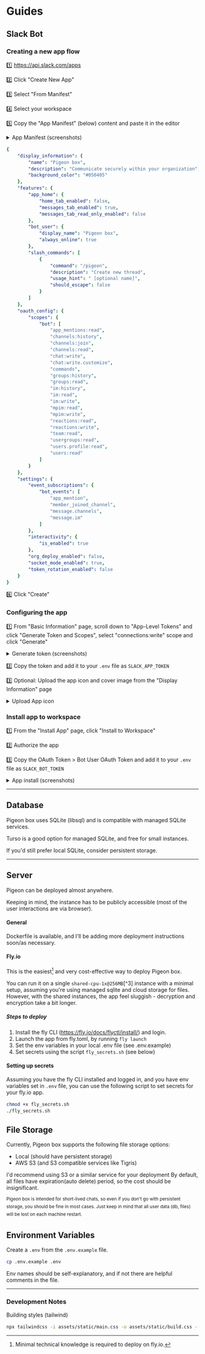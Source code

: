 # Guides

## Slack Bot

### Creating a new app flow

:one: https://api.slack.com/apps

:two: Click "Create New App"

:three: Select "From Manifest"

:four: Select your workspace 

:five: Copy the "App Manifest" (below) content and paste it in the editor

<details>
<summary>App Manifest (screenshots)</summary>

![app-manifest-init](slack-manifest-1.png "Slack app manifest initial")

![app-manifest](slack-manifest-2.png "Slack app manifest configured")

</details>


``` yaml
{
    "display_information": {
        "name": "Pigeon box",
        "description": "Communicate securely within your organization",
        "background_color": "#050405"
    },
    "features": {
        "app_home": {
            "home_tab_enabled": false,
            "messages_tab_enabled": true,
            "messages_tab_read_only_enabled": false
        },
        "bot_user": {
            "display_name": "Pigeon box",
            "always_online": true
        },
        "slash_commands": [
            {
                "command": "/pigeon",
                "description": "Create new thread",
                "usage_hint": " [optional name]",
                "should_escape": false
            }
        ]
    },
    "oauth_config": {
        "scopes": {
            "bot": [
                "app_mentions:read",
                "channels:history",
                "channels:join",
                "channels:read",
                "chat:write",
                "chat:write.customize",
                "commands",
                "groups:history",
                "groups:read",
                "im:history",
                "im:read",
                "im:write",
                "mpim:read",
                "mpim:write",
                "reactions:read",
                "reactions:write",
                "team:read",
                "usergroups:read",
                "users.profile:read",
                "users:read"
            ]
        }
    },
    "settings": {
        "event_subscriptions": {
            "bot_events": [
                "app_mention",
                "member_joined_channel",
                "message.channels",
                "message.im"
            ]
        },
        "interactivity": {
            "is_enabled": true
        },
        "org_deploy_enabled": false,
        "socket_mode_enabled": true,
        "token_rotation_enabled": false
    }
}
```


:six: Click "Create"

### Configuring the app

:one: From "Basic Information" page, scroll down to "App-Level Tokens" and click "Generate Token and Scopes", select "connections:write" scope and click "Generate"

<details>
<summary>Generate token (screenshots) </summary>

![app-token](slack-app-token.png "Slack app token")

![app-token-gen](slack-app-token-gen.png "Slack app token generated")

![app-token-copy](slack-app-token-copy.png "Slack app token copied")

</details>


:two: Copy the token and add it to your `.env` file as `SLACK_APP_TOKEN`


:three: Optional: Upload the app icon and cover image from the "Display Information" page

<details>
<summary>Upload App icon</summary>

![app-icon-upload](slack-app-bot-style.png "Slack app icon upload")

![app-icon](logo-slack.png "Slack app icon")

</details>


### Install app to workspace

:one: From the "Install App" page, click "Install to Workspace"

:two: Authorize the app

:three: Copy the OAuth Token > Bot User OAuth Token and add it to your `.env` file as `SLACK_BOT_TOKEN`

<details>
<summary>App install (screenshots)</summary>

![slack-app-install](slack-app-install.png "Slack app install")

![slack-app-install-allow](slack-app-install-allow.png "Slack app install allow")

![slack-bot-token](slack-bot-token.png "Slack bot token")

</details>

---

## Database

Pigeon box uses SQLite (libsql) and is compatible with managed SQLite services.

Turso is a good option for managed SQLite, and free for small instances.

If you'd still prefer local SQLite, consider persistent storage.

---

## Server

Pigeon can be deployed almost anywhere.

Keeping in mind, the instance has to be publicly accessible (most of the user interactions are via browser).


#### General

Dockerfile is available, and I'll be adding more deployment instructions soon/as necessary.


#### Fly.io

This is the easiest[^1] and very cost-effective way to deploy Pigeon box.

You can run it on a single `shared-cpu-1x@256MB`[^3] instance with a minimal setup, assuming you're using managed sqlite and cloud storage for files.
However, with the shared instances, the app feel sluggish - decryption and encryption take a bit longer. 

[^1]: Minimal technical knowledge is required to deploy on fly.io.

[^2]: This is the smallest machine size currently available on fly.io


##### Steps to deploy

1. Install the fly CLI (https://fly.io/docs/flyctl/install/) and login.
2. Launch the app from fly.toml, by running `fly launch`
3. Set the env variables in your local .env file (see .env.example)
4. Set secrets using the script `fly_secrets.sh` (see below)


#### Setting up secrets

Assuming you have the fly CLI installed and logged in, and you have env variables set in `.env` file, you can use the following script to set secrets for your fly.io app.

```bash
chmod +x fly_secrets.sh
./fly_secrets.sh
```


## File Storage

Currently, Pigeon box supports the following file storage options:

- Local (should have persistent storage)
- AWS S3 (and S3 compatible services like Tigris)

I'd recommend using S3 or a similar service for your deployment
By default, all files have expiration(auto delete) period, so the cost should be insignificant.

<sup>
Pigeon box is intended for short-lived chats, so even if you don't go with persistent storage, you should be fine in most cases. Just keep in mind that all user data (db, files) will be lost on each machine restart.
</sup>



## Environment Variables

Create a `.env` from the `.env.example` file.
```bash
cp .env.example .env
```

Env names should be self-explanatory, and if not there are helpful comments in the file.

---

### Development Notes


Building styles (tailwind)
``` bash
npx tailwindcss -i assets/static/main.css -o assets/static/build.css --watch
```
